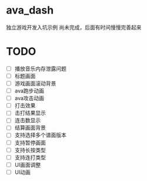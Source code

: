 # ava_dash

独立游戏开发入坑示例
尚未完成，后面有时间慢慢完善起来

# TODO
- [ ] 播放音乐内存泄露问题
- [ ] 标题画面
- [ ] 游戏画面滚动背景
- [ ] ava跑步动画
- [ ] ava攻击动画
- [ ] 打击效果
- [ ] 击打结果显示
- [ ] 连击数显示
- [ ] 结算画面背景
- [ ] 支持选择多个谱面版本
- [ ] 支持暂停画面
- [ ] 支持长按类型
- [ ] 支持连打类型
- [ ] UI画面调整
- [ ] UI动画

